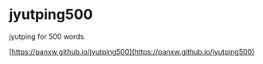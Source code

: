 # jyutping500
jyutping for 500 words.

[https://panxw.github.io/jyutping500](https://panxw.github.io/jyutping500)
